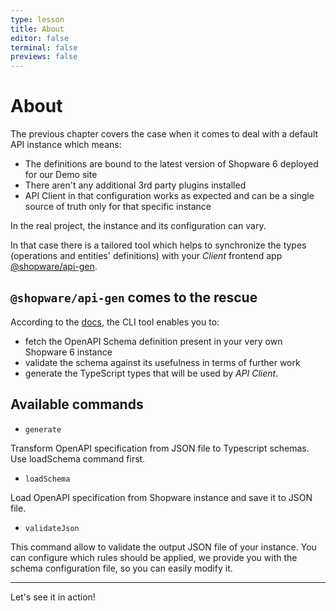 ```yaml
---
type: lesson
title: About
editor: false
terminal: false
previews: false
---
```


# About

The previous chapter covers the case when it comes to deal with a default API instance which means:
- The definitions are bound to the latest version of Shopware 6 deployed for our Demo site
- There aren't any additional 3rd party plugins installed
- API Client in that configuration works as expected and can be a single source of truth only for that specific instance

In the real project, the instance and its configuration can vary. 

In that case there is a tailored tool which helps to synchronize the types (operations and entities' definitions) with your _Client_ frontend app  [@shopware/api-gen](https://www.npmjs.com/package/@shopware/api-gen).

## `@shopware/api-gen` comes to the rescue

According to the [docs](https://www.npmjs.com/package/@shopware/api-gen), the CLI tool enables you to:

- fetch the OpenAPI Schema definition present in your very own Shopware 6 instance
- validate the schema against its usefulness in terms of further work
- generate the TypeScript types that will be used by _API Client_.

## Available commands

- `generate`

Transform OpenAPI specification from JSON file to Typescript schemas. Use loadSchema command first.

- `loadSchema`

Load OpenAPI specification from Shopware instance and save it to JSON file.

- `validateJson`

This command allow to validate the output JSON file of your instance. You can configure which rules should be applied, we provide you with the schema configuration file, so you can easily modify it.

--- 
Let's see it in action!